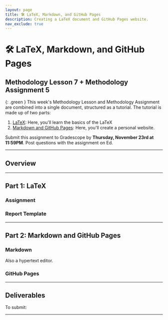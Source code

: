 ```yaml
---
layout: page
title: 🛠 LaTeX, Markdown, and GitHub Pages
description: Creating a LaTeX document and GitHub Pages website.
nav_exclude: true
---
```


# 🛠 LaTeX, Markdown, and GitHub Pages
## Methodology Lesson 7 + Methodology Assignment 5

{: .green }
This week's Methodology Lesson and Methodology Assignment are combined into a single document, structured as a tutorial. The tutorial is made up of two parts:
1. [LaTeX](#part-1-latex): Here, you'll learn the basics of the LaTeX
2. [Markdown and GitHub Pages](#part-2-github-pages): Here, you'll create a personal website.

Submit this assignment to Gradescope by **Thursday, November 23rd at 11:59PM**. Post questions with the assignment on Ed.

---

## Overview

---

## Part 1: LaTeX

### Assignment

### Report Template

---

## Part 2: Markdown and GitHub Pages

### Markdown

Also a hypertext editor.

### GitHub Pages

---

## Deliverables

To submit:

---